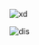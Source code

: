 ![xd](https://github-readme-stats.vercel.app/api?username=shush1337&show_icons=true&theme=radical)

![dis](https://img.shields.io/badge/%3Cshush%3E-%237289DA.svg?style=for-the-badge&logo=discord&logoColor=white)
